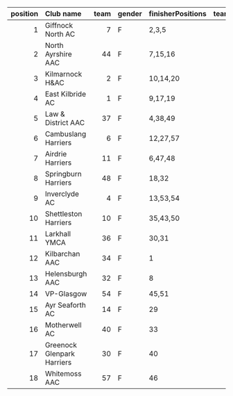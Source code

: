 |   position | Club name                  |   team | gender   | finisherPositions   |   teamPoints |   penaltyPoints |   totalPoints |   totalFinishers | Website                               |
|-----------:|:---------------------------|-------:|:---------|:--------------------|-------------:|----------------:|--------------:|-----------------:|:--------------------------------------|
|          1 | Giffnock North AC          |      7 | F        | 2,3,5               |           10 |               0 |            10 |                8 | https://www.giffnocknorth.co.uk/      |
|          2 | North Ayrshire AAC         |     44 | F        | 7,15,16             |           38 |               0 |            38 |                6 | https://naathletics.co.uk/            |
|          3 | Kilmarnock H&AC            |      2 | F        | 10,14,20            |           44 |               0 |            44 |                7 | http://www.kilmarnockharriers.com/    |
|          4 | East Kilbride AC           |      1 | F        | 9,17,19             |           45 |               0 |            45 |                7 | http://www.ekac.org.uk/               |
|          5 | Law & District AAC         |     37 | F        | 4,38,49             |           91 |               0 |            91 |                3 | http://www.lawaac.co.uk/              |
|          6 | Cambuslang Harriers        |      6 | F        | 12,27,57            |           96 |               0 |            96 |                3 | https://cambuslangharriers.org/       |
|          7 | Airdrie Harriers           |     11 | F        | 6,47,48             |          101 |               0 |           101 |                5 | http://airdrieharriers.org/           |
|          8 | Springburn Harriers        |     48 | F        | 18,32               |           50 |              67 |           117 |                2 | https://www.springburnharriers.co.uk/ |
|          9 | Inverclyde AC              |      4 | F        | 13,53,54            |          120 |               0 |           120 |                3 | https://www.inverclydeac.org/         |
|         10 | Shettleston Harriers       |     10 | F        | 35,43,50            |          128 |               0 |           128 |                3 | http://shettlestonharriers.org.uk/    |
|         11 | Larkhall YMCA              |     36 | F        | 30,31               |           61 |              67 |           128 |                2 | https://www.larkhallymcaharriers.org  |
|         12 | Kilbarchan AAC             |     34 | F        | 1                   |            1 |             134 |           135 |                1 | https://kilbarchanaac.org.uk/         |
|         13 | Helensburgh AAC            |     32 | F        | 8                   |            8 |             134 |           142 |                1 | nan                                   |
|         14 | VP-Glasgow                 |     54 | F        | 45,51               |           96 |              67 |           163 |                2 | https://www.vp-glasgow.com            |
|         15 | Ayr Seaforth AC            |     14 | F        | 29                  |           29 |             134 |           163 |                1 | https://www.ayrseaforth.co.uk/        |
|         16 | Motherwell AC              |     40 | F        | 33                  |           33 |             134 |           167 |                1 | https://motherwellac.com/             |
|         17 | Greenock Glenpark Harriers |     30 | F        | 40                  |           40 |             134 |           174 |                1 | https://greenockglenparkharriers.com/ |
|         18 | Whitemoss AAC              |     57 | F        | 46                  |           46 |             134 |           180 |                1 | https://whitemossaac.co.uk/           |